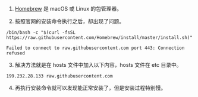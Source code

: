 1. [Homebrew](https://brew.sh/index_zh-cn) 是 macOS 或 Linux 的包管理器。

2. 按照官网的安装命令执行之后，却出现了问题。

```shell
/bin/bash -c "$(curl -fsSL https://raw.githubusercontent.com/Homebrew/install/master/install.sh)"
```

```
Failed to connect to raw.githubusercontent.com port 443: Connection refused
```

3. 解决方法就是在 hosts 文件中加入以下内容，hosts 文件在 etc 目录中。

```
199.232.28.133 raw.githubusercontent.com
```

4. 再执行安装命令就可以发现能正常安装了，但是安装过程特别慢。